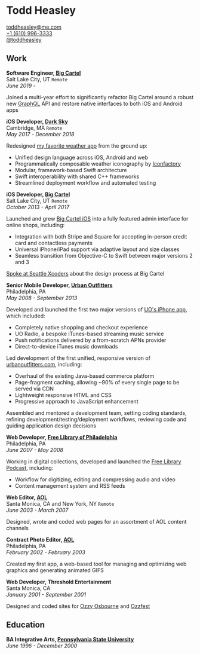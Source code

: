 # Todd Heasley
  
[toddheasley@me.com](mailto:toddheasley@me.com)  
[+1 (610) 996-3333](tel:16109963333)  
[@toddheasley](https://github.com/toddheasley)

## Work

__Software Engineer, [Big Cartel](https://bigcartel.com)__  
Salt Lake City, UT `Remote`  
_June 2019 -_

Joined a multi-year effort to significantly refactor Big Cartel around a robust new [GraphQL](https://graphql.org) API and restore native interfaces to both iOS and Android apps

__iOS Developer, [Dark Sky](https://darksky.net)__  
Cambridge, MA `Remote`  
_May 2017 - December 2018_

Redesigned [my favorite weather app](https://apps.apple.com/app/apple-store/id517329357) from the ground up:

* Unified design language across iOS, Android and web
* Programmatically composable weather iconography by [Iconfactory](https://iconfactory.com)
* Modular, framework-based Swift architecture
* Swift interoperability with shared C++ frameworks
* Streamlined deployment workflow and automated testing 

__iOS Developer, [Big Cartel](https://bigcartel.com)__  
Salt Lake City, UT `Remote`  
_October 2013 - April 2017_

Launched and grew [Big Cartel iOS](https://help.bigcartel.com/apps/big-cartel-ios/) into a fully featured admin interface for online shops, including:

* Integration with both Stripe and Square for accepting in-person credit card and contactless payments
* Universal iPhone/iPad support via adaptive layout and size classes
* Seamless transition from Objective-C to Swift between major versions 2 and 3

[Spoke at Seattle Xcoders](https://vimeo.com/98087711) about the design process at Big Cartel

__Senior Mobile Developer, [Urban Outfitters](http://urbanoutfitters.com/)__  
Philadelphia, PA  
_May 2008 - September 2013_

Developed and launched the first two major versions of [UO's iPhone app](https://apps.apple.com/us/app/urban-outfitters/id358821736), which included:

* Completely native shopping and checkout experience
* UO Radio, a bespoke iTunes-based streaming music service
* Push notifications delivered by a from-scratch APNs provider
* Direct-to-device iTunes music downloads

Led development of the first unified, responsive version of [urbanoutfitters.com](https://urbanoutfitters.com), including:

* Overhaul of the existing Java-based commerce platform
* Page-fragment caching, allowing ~90% of every single page to be served via CDN
* Lightweight responsive HTML and CSS
* Progressive approach to JavaScript enhancement

Assembled and mentored a development team, setting coding standards, refining development/testing/deployment workflows, reviewing code and guiding application design decisions

__Web Developer, [Free Library of Philadelphia](http://freelibrary.org)__  
Philadelphia, PA  
_June 2007 - May 2008_

Working in digital collections, developed and launched the [Free Library Podcast](https://libwww.freelibrary.org/podcast), including:

* Workflow for digitizing, editing and compressing audio and video
* Content management system and RSS feeds

__Web Editor, [AOL](http://aol.com)__  
Santa Monica, CA and New York, NY `Remote`  
_June 2003 - March 2007_

Designed, wrote and coded web pages for an assortment of AOL content channels

__Contract Photo Editor, [AOL](http://aol.com)__  
Philadelphia, PA  
_February 2002 - February 2003_

Created my first app, a web-based tool for managing and optimizing web graphics and generating animated GIFS

__Web Developer, Threshold Entertainment__  
Santa Monica, CA  
_January 2001 - September 2001_

Designed and coded sites for [Ozzy Osbourne](https://ozzy.com) and [Ozzfest](https://ozzfest.com)

## Education

__BA Integrative Arts, [Pennsylvania State University](https://psu.edu)__  
_June 1996 - December 2000_
